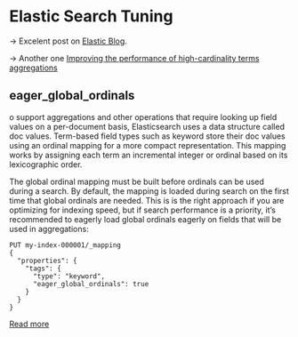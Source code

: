 # Elastic Search Tuning

-> Excelent post on [Elastic Blog](https://www.elastic.co/pt/blog/advanced-tuning-finding-and-fixing-slow-elasticsearch-queries). 

-> Another one [Improving the performance of high-cardinality terms aggregations](https://www.elastic.co/pt/blog/improving-the-performance-of-high-cardinality-terms-aggregations-in-elasticsearch)


## eager_global_ordinals

o support aggregations and other operations that require looking up field values on a per-document basis, Elasticsearch uses a data structure called doc values. Term-based field types such as keyword store their doc values using an ordinal mapping for a more compact representation. This mapping works by assigning each term an incremental integer or ordinal based on its lexicographic order.

The global ordinal mapping must be built before ordinals can be used during a search. By default, the mapping is loaded during search on the first time that global ordinals are needed. This is is the right approach if you are optimizing for indexing speed, but if search performance is a priority, it’s recommended to eagerly load global ordinals eagerly on fields that will be used in aggregations:

```
PUT my-index-000001/_mapping
{
  "properties": {
    "tags": {
      "type": "keyword",
      "eager_global_ordinals": true
    }
  }
}
```

[Read more](https://www.elastic.co/guide/en/elasticsearch/reference/current/eager-global-ordinals.html#eager-global-ordinals)